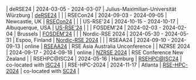 | deRSE24 | 2024-03-05 - 2024-03-07 | Julius-Maximilian-Universität Würzburg | [deRSE24](https://events.hifis.net/event/994/) | |
| RSECon24 | 2024-09-03 - 2024-09-05 | Newcastle, UK | [RSECon24](https://rsecon24.society-rse.org/) | |
| US-RSE'24 | 2024-10-15 - 2024-10-17 | Albuquerque, USA | [US-RSE'24](https://us-rse.org/usrse24/) | |
| FOSDEM'24 | 2024-02-03 - 2024-02-04 | Brussels | [FOSDEM'24](https://archive.fosdem.org/2024/) | |
| Nordic-RSE 2024 | 2024-05-30 - 2024-05-31 | Espoo, Finland | [Nordic-RSE 2024](https://nordic-rse.org/events/2024-in-person-conference/) | |
| RSEAA24 | 2024-09-10 - 2024-09-13 | online | [RSEAA24](https://rseaa.org/) | RSE Asia Australia Unconference |
| NZRSE 2024 | 2024-09-17 - 2024-09-18 | online | [NZRSE 2024](https://www.rseconference.nz/) | RSE Conference New Zealand |
| RSEHPC\@ISC24 | 2024-05-16 | Hamburg | [RSEHPC\@ISC24](https://www.rse-hpc.org/) | co-located with [ISC24](https://web.archive.org/web/20240516143637/https://isc-hpc.com/) |
| RSE-HPC-2024 | 2024-11-17 | Atlanta | [RSE-HPC-2024](https://us-rse.org/rse-hpc-2024/) | co-located with [SC24](https://sc24.supercomputing.org/) |
